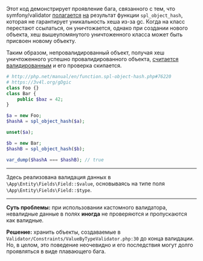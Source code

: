 Этот код демонстрирует проявление бага, связанного с тем, что symfony/validator [полагается](https://github.com/symfony/symfony/blob/7bab5b265614de241913db27cb6654cca91f477d/src/Symfony/Component/Validator/Validator/RecursiveContextualValidator.php#L112) [на](https://github.com/symfony/symfony/blob/7bab5b265614de241913db27cb6654cca91f477d/src/Symfony/Component/Validator/Validator/RecursiveContextualValidator.php#L341) результат функции `spl_object_hash`, которая не гарантирует уникальность хеша из-за gc. Когда на класс перестают ссылаться, он уничтожается, однако при создании нового объекта, хеш вышеупомянутого уничтоженного класса может быть присвоен новому объекту.

Таким образом, непровалидированный объект, получая хеш уничтоженного успешно провалидированного объекта, [считается валидированным](https://github.com/symfony/symfony/blob/7bab5b265614de241913db27cb6654cca91f477d/src/Symfony/Component/Validator/Validator/RecursiveContextualValidator.php#L484-L489) и его проверка скипается.

```php
# http://php.net/manual/en/function.spl-object-hash.php#76220
# https://3v4l.org/gDgic
class Foo {}
class Bar {
    public $baz = 42;
}

$a = new Foo;
$hashA = spl_object_hash($a);

unset($a);

$b = new Bar;
$hashB = spl_object_hash($b);

var_dump($hashA === $hashB); // true
```

------

Здесь реализована валидация данных в `\App\Entity\Fields\Field::$value`, основываясь на типе поля `\App\Entity\Fields\Field::$type`.

------
**Суть проблемы:** при использовании кастомного валидатора, невалидные данные в полях **иногда** не проверяются и пропускаются как валидные.

**Решение:** хранить объекты, создаваемые в `Validator/Constraints/ValueByTypeValidator.php:30` до конца валидации.
Но, в целом, это поведение неочевидно и его последствия могут долго проявляться в виде плавающего бага.
